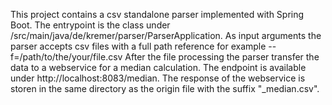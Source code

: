 This project contains a csv standalone parser implemented with Spring Boot.
The entrypoint is the class under /src/main/java/de/kremer/parser/ParserApplication.
As input arguments the parser accepts csv files with a full path reference for example --f=/path/to/the/your/file.csv
After the file processing the parser transfer the data to a webservice for a median calculation. 
The endpoint is available under http://localhost:8083/median.
The response of the webservice is storen in the same directory as the origin file with the suffix "_median.csv".
